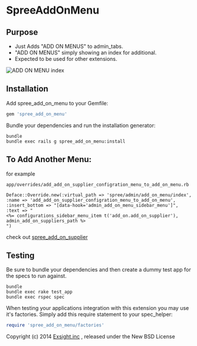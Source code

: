 SpreeAddOnMenu
==============

Purpose
-------
* Just Adds "ADD ON MENUS" to admin_tabs.
* "ADD ON MENUS" simply showing an index for additional.
* Expected to be used for other extensions.

![ADD ON MENU index](https://raw.githubusercontent.com/wiki/digitalm/spree_add_on_menu/images/menu1.jpg)

Installation
------------

Add spree_add_on_menu to your Gemfile:

```ruby
gem 'spree_add_on_menu'
```

Bundle your dependencies and run the installation generator:

```shell
bundle
bundle exec rails g spree_add_on_menu:install
```

To Add Another Menu: 
-------
for example 

    app/overrides/add_add_on_supplier_configration_menu_to_add_on_menu.rb

    Deface::Override.new(:virtual_path => 'spree/admin/add_on_menu/index',
    :name => 'add_add_on_supplier_configration_menu_to_add_on_menu',
    :insert_bottom => "[data-hook='admin_add_on_menu_sidebar_menu']",
    :text => "
    <%= configurations_sidebar_menu_item t('add_on.add_on_supplier'), admin_add_on_suppliers_path %>
    ")

check out
[spree_add_on_supplier](https://github.com/digitalm/spree_add_on_supplier)

Testing
-------

Be sure to bundle your dependencies and then create a dummy test app for the specs to run against.

```shell
bundle
bundle exec rake test_app
bundle exec rspec spec
```

When testing your applications integration with this extension you may use it's factories.
Simply add this require statement to your spec_helper:

```ruby
require 'spree_add_on_menu/factories'
```

Copyright (c) 2014 [Exsight.inc](http://www.exsight.co.jp/) , released under the New BSD License